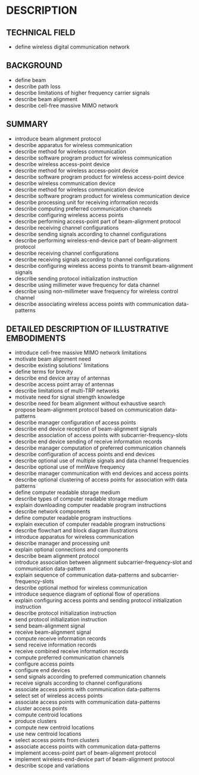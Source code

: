 # DESCRIPTION

## TECHNICAL FIELD

- define wireless digital communication network

## BACKGROUND

- define beam
- describe path loss
- describe limitations of higher frequency carrier signals
- describe beam alignment
- describe cell-free massive MIMO network

## SUMMARY

- introduce beam alignment protocol
- describe apparatus for wireless communication
- describe method for wireless communication
- describe software program product for wireless communication
- describe wireless access-point device
- describe method for wireless access-point device
- describe software program product for wireless access-point device
- describe wireless communication device
- describe method for wireless communication device
- describe software program product for wireless communication device
- describe processing unit for receiving information records
- describe computing preferred communication channels
- describe configuring wireless access points
- describe performing access-point part of beam-alignment protocol
- describe receiving channel configurations
- describe sending signals according to channel configurations
- describe performing wireless-end-device part of beam-alignment protocol
- describe receiving channel configurations
- describe receiving signals according to channel configurations
- describe configuring wireless access points to transmit beam-alignment signals
- describe sending protocol initialization instruction
- describe using millimeter wave frequency for data channel
- describe using non-millimeter wave frequency for wireless control channel
- describe associating wireless access points with communication data-patterns

## DETAILED DESCRIPTION OF ILLUSTRATIVE EMBODIMENTS

- introduce cell-free massive MIMO network limitations
- motivate beam alignment need
- describe existing solutions' limitations
- define terms for brevity
- describe end device array of antennas
- describe access point array of antennas
- describe limitations of multi-TRP networks
- motivate need for signal strength knowledge
- describe need for beam alignment without exhaustive search
- propose beam-alignment protocol based on communication data-patterns
- describe manager configuration of access points
- describe end device reception of beam-alignment signals
- describe association of access points with subcarrier-frequency-slots
- describe end device sending of receive information records
- describe manager computation of preferred communication channels
- describe configuration of access points and end devices
- describe optional use of multiple signals and data channel frequencies
- describe optional use of mmWave frequency
- describe manager communication with end devices and access points
- describe optional clustering of access points for association with data patterns
- define computer readable storage medium
- describe types of computer readable storage medium
- explain downloading computer readable program instructions
- describe network components
- define computer readable program instructions
- explain execution of computer readable program instructions
- describe flowchart and block diagram illustrations
- introduce apparatus for wireless communication
- describe manager and processing unit
- explain optional connections and components
- describe beam alignment protocol
- introduce association between alignment subcarrier-frequency-slot and communication data-pattern
- explain sequence of communication data-patterns and subcarrier-frequency-slots
- describe optional method for wireless communication
- introduce sequence diagram of optional flow of operations
- explain configuring access points and sending protocol initialization instruction
- describe protocol initialization instruction
- send protocol initialization instruction
- send beam-alignment signal
- receive beam-alignment signal
- compute receive information records
- send receive information records
- receive combined receive information records
- compute preferred communication channels
- configure access points
- configure end devices
- send signals according to preferred communication channels
- receive signals according to channel configurations
- associate access points with communication data-patterns
- select set of wireless access points
- associate access points with communication data-patterns
- cluster access points
- compute centroid locations
- produce clusters
- compute new centroid locations
- use new centroid locations
- select access points from clusters
- associate access points with communication data-patterns
- implement access-point part of beam-alignment protocol
- implement wireless-end-device part of beam-alignment protocol
- describe scope and variations

